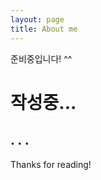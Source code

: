 ```yaml
---
layout: page
title: About me
---
```


<p class="message">
  준비중입니다! ^^
</p>

# 작성중...

## . . . 


Thanks for reading!
